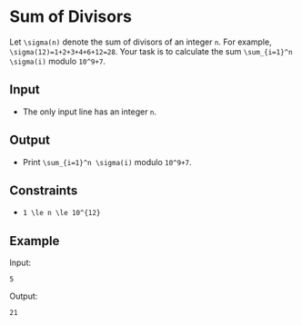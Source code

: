 # Sum of Divisors 

Let ```\sigma(n)``` denote the sum of divisors of an integer ```n```. For example, ```\sigma(12)=1+2+3+4+6+12=28```.
Your task is to calculate the sum ```\sum_{i=1}^n \sigma(i)``` modulo ```10^9+7```.
## Input
- The only input line has an integer ```n```.
## Output
- Print ```\sum_{i=1}^n \sigma(i)``` modulo ```10^9+7```.
## Constraints

- ```1 \le n \le 10^{12}```

## Example
Input:
```
5
```

Output:
```
21
```
